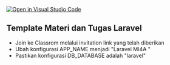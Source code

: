 [![Open in Visual Studio Code](https://classroom.github.com/assets/open-in-vscode-c66648af7eb3fe8bc4f294546bfd86ef473780cde1dea487d3c4ff354943c9ae.svg)](https://classroom.github.com/online_ide?assignment_repo_id=7721385&assignment_repo_type=AssignmentRepo)
## Template Materi dan Tugas Laravel

- Join ke Classrom melalui invitation link yang telah diberikan
- Ubah konfigurasi APP_NAME menjadi "Laravel MI4A <Nama> <NPM>"
- Pastikan konfigurasi DB_DATABASE adalah "laravel"
